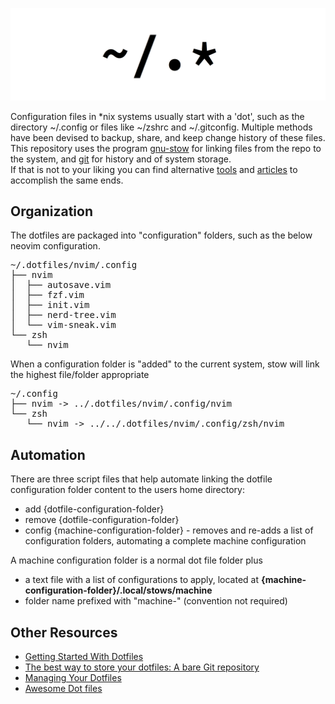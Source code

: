 ![Dotfiles](dotfiles.png)

Configuration files in \*nix systems usually start with a 'dot', such as the directory ~/.config or files like  ~/zshrc and ~/.gitconfig.
Multiple methods have been devised to backup, share, and keep change history of these files.
This repository uses the program [gnu-stow](https://www.gnu.org/software/stow/) for linking files from the repo to the system, and [git](https://git-scm.com/) for history and of system storage.  
If that is not to your liking you can find alternative [tools](https://github.com/webpro/awesome-dotfiles#tools) and [articles](https://github.com/webpro/awesome-dotfiles#articles) to accomplish the same ends.

## Organization

The dotfiles are packaged into "configuration" folders, such as the below neovim configuration.

<pre>
~/.dotfiles/nvim/.config
├── nvim
│  ├── autosave.vim
│  ├── fzf.vim
│  ├── init.vim
│  ├── nerd-tree.vim
│  └── vim-sneak.vim
└── zsh
   └── nvim
</pre>

When a configuration folder is "added" to the current system, stow will link the highest file/folder appropriate  

<pre>
~/.config
├── nvim -> ../.dotfiles/nvim/.config/nvim
└── zsh
   └── nvim -> ../../.dotfiles/nvim/.config/zsh/nvim
</pre>

## Automation

There are three script files that help automate linking the dotfile configuration folder content to the users home directory:

* add {dotfile-configuration-folder}
* remove {dotfile-configuration-folder} 
* config {machine-configuration-folder} - removes and re-adds a list of configuration folders, automating a complete machine configuration
    
A machine configuration folder is a normal dot file folder plus

* a text file with a list of configurations to apply, located at **{machine-configuration-folder}/.local/stows/machine**
* folder name prefixed with "machine-" (convention not required)

## Other Resources

* [Getting Started With Dotfiles](https://medium.com/@webprolific/getting-started-with-dotfiles-43c3602fd789)
* [The best way to store your dotfiles: A bare Git repository ](https://www.atlassian.com/git/tutorials/dotfiles)
* [Managing Your Dotfiles](https://www.anishathalye.com/2014/08/03/managing-your-dotfiles/)
* [Awesome Dot files](https://github.com/webpro/awesome-dotfiles)
